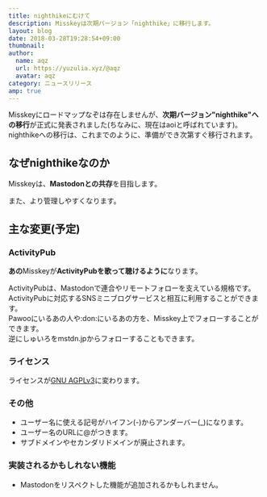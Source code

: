 ```yaml
---
title: nighthikeにむけて
description: Misskeyは次期バージョン「nighthike」に移行します。
layout: blog
date: 2018-03-28T19:28:54+09:00
thumbnail: 
author:
  name: aqz
  url: https://yuzulia.xyz/@aqz
  avatar: aqz
category: ニュースリリース
amp: true
---
```


Misskeyにロードマップなぞは存在しませんが、**次期バージョン"nighthike"への移行**が正式に発表されました(ちなみに、現在はaoiと呼ばれています)。  
nighthikeへの移行は、これまでのように、準備ができ次第すぐ移行されます。

## なぜnighthikeなのか
Misskeyは、**Mastodonとの共存**を目指します。

また、より管理しやすくなります。

## 主な変更(予定)
### ActivityPub

**あの**Misskeyが**ActivityPubを歌って聴けるように**なります。

ActivityPubは、Mastodonで連合やリモートフォローを支えている規格です。  
ActivityPubに対応するSNSミニブログサービスと相互に利用することができます。  
Pawooにいるあの人や:don:にいるあの方を、Misskey上でフォローすることができます。  
逆にしゅいろをmstdn.jpからフォローすることもできます。

### ライセンス
ライセンスが[GNU AGPLv3](https://github.com/syuilo/misskey/blob/master/LICENSE)に変わります。

### その他
- ユーザー名に使える記号がハイフン(-)からアンダーバー(_)になります。
- ユーザー名のURLに@がつきます。
- サブドメインやセカンダリドメインが廃止されます。

### 実装されるかもしれない機能
- Mastodonをリスペクトした機能が追加されるかもしれません。
